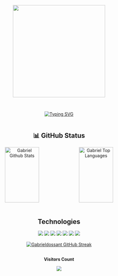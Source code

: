 <div align="center">
    <img width="300px" height="300px" src="https://user-images.githubusercontent.com/80858391/210861702-0873327f-f985-4718-b8ef-f4d017b872da.jpeg">
</div>

##

<br>
<div align="center">
   <a href="https://git.io/typing-svg"><img src="https://readme-typing-svg.demolab.com?font=Russo+One&size=35&pause=1000&color=102DF7&center=true&vCenter=true&width=900&lines=Hello+Everybody!;Computer+Science+student;Studying+to+become+a+developer;Nice+to+meet+you..." alt="Typing SVG" /></a>
</div>
<br>

<div align="center">
    <h2>📊 GitHub Status</h2>
    <a href="https://github.com/gabrieldossant/gabrieldossant.git"><img alt="Gabriel Github Stats" height="180em" width="47%" src="https://github-readme-stats.vercel.app/api?username=gabrieldossant&show_icons=true&count_private=true&title_color=102DF7FF&hide_border=true&bg_color=0D1117" /></a>
    <a href="https://github.com/gabrieldosssant/gabrieldossant.git"><img alt="Gabriel Top Languages" height="180em" width="47%" src="https://github-readme-stats.vercel.app/api/top-langs/?username=gabrieldossant&langs_count=8&count_private=true&layout=compact&title_color=102DF7FF&hide_border=true&bg_color=0D1117" /></a>
    <br/>
</div>


<br>
<h2 align="center">Technologies</h2>
<div align="center">
    <img src="https://img.shields.io/badge/HTML5-E34F26?style=for-the-badge&logo=html5&logoColor=white">
    <img src="https://img.shields.io/badge/CSS3-1572B6?style=for-the-badge&logo=css3&logoColor=white">
    <img src="https://img.shields.io/badge/JavaScript-323330?style=for-the-badge&logo=javascript&logoColor=F7DF1E">
    <img src="https://img.shields.io/badge/React-20232A?style=for-the-badge&logo=react&logoColor=61DAFB">
    <img src="https://img.shields.io/badge/MySQL-00000F?style=for-the-badge&logo=mysql&logoColor=white"> 
    <img src="https://img.shields.io/badge/Bootstrap-563D7C?style=for-the-badge&logo=bootstrap&logoColor=white">
    <img src="https://img.shields.io/badge/Java-ED8B00?style=for-the-badge&logo=java&logoColor=white">
</div>
<br>
<div align="center">
    <a href="https://git.io/streak-stats">
    <img alt="Gabrieldossant GitHub Streak" src="https://streak-stats.demolab.com?user=gabrieldossant&theme=neon-dark" /></a>
</div>

<div align="center">
<br><p align="center"><b>Visitors Count</b></p>  
<p align="center"><img align="center" src="https://profile-counter.glitch.me/{gabrieldossant}/count.svg" /></p> 
<br>
</div>
